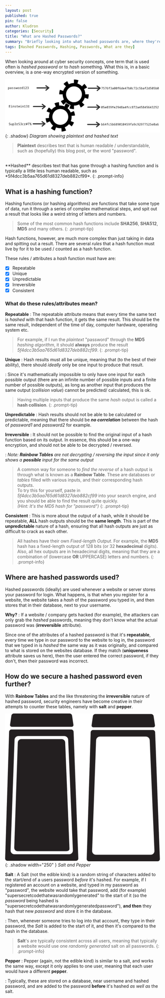 ```yaml
---
layout: post
published: true
pin: false
author: Kludron
categories: [Security]
title: "What are Hashed Passwords?"
summary: "Briefly looking into what hashed passwords are, where they're used, what their characteristics are and why we use them."
tags: [Hashed Passwords, Hashing, Passwords, What are they]
---
```


When looking around at cyber security concepts, one term that is used
often is *hashed password* or to *hash* something. What this is, in
a basic overview, is a one-way encrypted version of something.

![Hashing Password](/assets/img/hashing-diagram.png){: .shadow}
_Diagram showing plaintext and hashed text_

> **Plaintext** describes text that is human
readable / understandable, such as (hopefully) this blog post, or the 
word "password".
<br>
**Hashed** describes text that has gone through 
a hashing function and is typically a little less human readable, such as 
*5f4dcc3b5aa765d61d8327deb882cf99*.
{: .prompt-info}

## What is a hashing function?

Hashing functions (or hashing algorithms) are functions that take some
type of data, run it through a series of complex mathematical steps,
and spit out a result that looks like a weird string of letters and 
numbers.

> Some of the most common hash functions include **SHA256**, **SHA512**,
**MD5** and many others.
{: .prompt-tip}

Hash functions, however, are much more complex than just taking in 
data and spitting out a result. There are several *rules* that a 
hash function must live by for it to be used / counted as a hash
function.

These rules / attributes a *hash* function must have are:
- [x] Repeatable
- [x] Unique
- [x] Unpredictable
- [x] Irreversible
- [x] Consistent

### What do these rules/attributes mean?

**Repeatable**
: The repeatable attribute means that every time the same text is *hashed*
with that hash function, it gets the same result. This should be the same
result, independent of the time of day, computer hardware, operating system
etc.

> For example, if I run the *plaintext* "password" through the **MD5** 
*hashing algorithm*, it should **always** produce the result
*5f4dcc3b5aa765d61d8327deb882cf99*.
{: .prompt-tip}

**Unique**
: Hash results must all be unique, meaning that (to the best of their
ability), there should *ideally* only be one input to produce that result.

: Since it's mathematically impossible to only have one input for each
possible output (there are an infinite number of possible inputs and
a finite number of possible outputs), as long as another input that
produces the same output (*collision value*) cannot be predicted/
calculated, this is ok.

> Having multiple inputs that produce the same *hash* output is called
a **hash collision**.
{: .prompt-tip}

**Unpredictable**
: Hash results should not be able to be calculated or predictable, 
meaning that there should be ***no correlation*** between the hash of
*password1* and *password2* for example.

**Irreversible**
: It should not be possible to find the original input of a hash
function based on its output. In essence, this should be a one-way
encryption, and should not be able to be decrypted / reversed.

: _Note: **Rainbow Tables** are not decrypting / reversing the input
since it only shows a **possible** input for the same output_

> A common way for someone to *find the reverse* of a hash output
is through what is known as a **Rainbow Table**. These are databases
or *tables* filled with various inputs, and their corresponding
hash outputs.<br>
To try this for yourself, paste in *5f4dcc3b5aa765d61d8327deb882cf99*
into your search engine, and you should be able to find the result quite quickly.<br>
_(Hint: It's the MD5 hash for "password")_
{: .prompt-tip}

**Consistent**
: This is more about the output of a hash, while it should be repeatable,
**ALL** hash outputs should be the **same length**. This is part of
the **unpredictable** nature of a hash, ensuring that
all hash outputs are just as difficult to crack as each other.

> All hashes have their own *Fixed-length Output*. For example,
the **MD5** hash has a fixed-length output of 128 bits (or 32
**hexadecimal** digits). Also, all hex outputs are in hexadecimal
digits, meaning that they are a combination of (lowercase **OR** UPPERCASE) letters
and numbers.
{: .prompt-info}

## Where are hashed passwords used?

Hashed passwords (ideally) are used whenever a website or server stores
your password for login. What happens, is that when you register
for a website, the website takes a *hash* of the password you
typed in, and then stores that in their database, next to your
username.

**Why?**
: If a website / company gets hacked (for example), the attackers
can only grab the *hashed* passwords, meaning they don't know
what the actual password was (**irreversible** attribute).

Since one of the attributes of a hashed password is that it's
**repeatable**, every time we type in our password to the website
to log in, the password that we typed in is *hashed* the same
way as it was originally, and compared to what is stored on the
websites database. If they match (**uniqueness** attribute saves
us here), then the user entered the correct password, if they don't,
then their password was incorrect.

## How do we secure a hashed password even further?

With **Rainbow Tables** and the like threatening the **irreversible**
nature of hashed password, security engineers have become creative
in their attempts to counter these tables, namely with **salt** and **pepper**.

![Salt and Pepper](/assets/img/salt-and-pepper.png){: .shadow width="250" }
_Salt and Pepper_

**Salt**
: A Salt (not the edible kind) is a random string of characters added to the start/end
of a users password *before* it's hashed. For example, if I registered an account
on a website, and typed in my password as "password", the website would take that
password, add (for example) "supersecretcodethatwasrandomlygenerated" to the start of
it (so the *password* being hashed is "supersecretcodethatwasrandomlygeneratedpassword"),
**and then** they hash that new *password* and store it in the database.

: Then, whenever someone tries to log into that account, they type in their password,
the *Salt* is added to the start of it, and then it's compared to the hash in the 
database.

> **Salt**'s are typically consistent across all users, meaning that typically
a website would use one *randomly generated* salt on all passwords.
{: .prompt-info}

**Pepper**
: Pepper (again, not the edible kind) is similar to a salt, and works the same
way, except it only applies to one user, meaning that each user would have a
different **pepper**.

: Typically, these are stored on a database, near username and hashed password,
and are added to the password **before** it's hashed *as well as* the salt.
